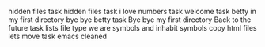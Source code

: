 hidden files task
hidden files task
i love numbers task
welcome task
betty in my first directory
bye bye betty task
Bye bye my first directory
Back to the future task
lists
file type
we are symbols and inhabit symbols
copy html files
lets move task
emacs cleaned
